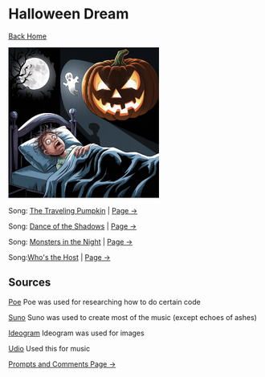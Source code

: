 # Halloween Dream

[Back Home](/)

<img src="a-realistic-looking-cartoon-of-a-person-having-a-n-E4hmczmBSgmFW_KxBe3TLg-drLngWcdT5m3OmroUFCHVQ.jpeg" alt="Scary" style="width:300px;"/>

Song: [The Traveling Pumpkin](https://drive.google.com/file/d/1Apvn7q-HrULpkKKkxR3gTiku2VQv3SmI/view?usp=drive_link) | [Page ->](The-Traveling-Pumpkin.md)

Song: [Dance of the Shadows](https://drive.google.com/file/d/1mqkFTtvDXx0DKOFJBtBXyY8HOqg2GRog/view?usp=sharing) | [Page ->](Dance-of-the-Shadows.md)

Song: [Monsters in the Night](https://drive.google.com/file/d/1SGqms5xLoYtsqf3Jx4TnY6y8Fo-6l_bK/view?usp=sharing) | [Page ->](Monsters-in-the-Night.md)

Song:[Who's the Host](https://drive.google.com/file/d/1k7ivM8JUdxGmrDJJbnSx1HHedpGlgw0I/view?usp=drive_link) | [Page ->](Who's-the-Host.md)


## Sources

[Poe](https://poe.com/) 
Poe was used for researching how to do certain code

[Suno](https://suno.com/create) 
Suno was used to create most of the music (except echoes of ashes)

[Ideogram](https://ideogram.ai/t/explore)
Ideogram was used for images

[Udio](https://www.udio.com/home)
Used this for music

[Prompts and Comments Page ->](Prompts-Used-and-Comments.md)
